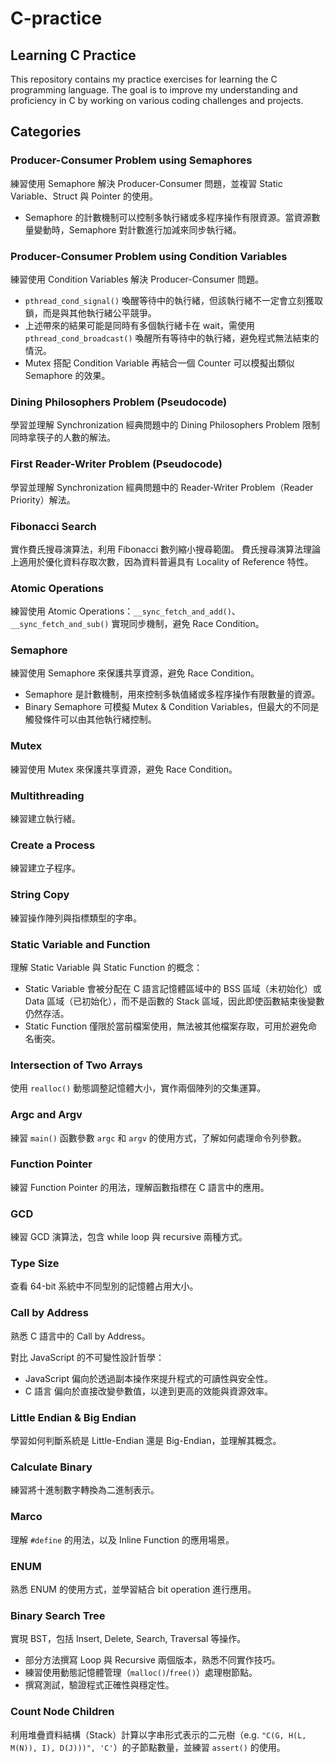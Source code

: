 # C-practice
## Learning C Practice   

This repository contains my practice exercises for learning the C programming language. The goal is to improve my understanding and proficiency in C by working on various coding challenges and projects.

## Categories
### Producer-Consumer Problem using Semaphores
練習使用 Semaphore 解決 Producer-Consumer 問題，並複習 Static Variable、Struct 與 Pointer 的使用。
- Semaphore 的計數機制可以控制多執行緒或多程序操作有限資源。當資源數量變動時，Semaphore 對計數進行加減來同步執行緒。

### Producer-Consumer Problem using Condition Variables
練習使用 Condition Variables 解決 Producer-Consumer 問題。
- `pthread_cond_signal()` 喚醒等待中的執行緒，但該執行緒不一定會立刻獲取鎖，而是與其他執行緒公平競爭。
- 上述帶來的結果可能是同時有多個執行緒卡在 wait，需使用 `pthread_cond_broadcast()` 喚醒所有等待中的執行緒，避免程式無法結束的情況。
- Mutex 搭配 Condition Variable 再結合一個 Counter 可以模擬出類似 Semaphore 的效果。

### Dining Philosophers Problem (Pseudocode)
學習並理解 Synchronization 經典問題中的 Dining Philosophers Problem 限制同時拿筷子的人數的解法。

### First Reader-Writer Problem (Pseudocode)
學習並理解 Synchronization 經典問題中的 Reader-Writer Problem（Reader Priority）解法。

### Fibonacci Search
實作費氏搜尋演算法，利用 Fibonacci 數列縮小搜尋範圍。
費氏搜尋演算法理論上適用於優化資料存取次數，因為資料普遍具有 Locality of Reference 特性。

### Atomic Operations
練習使用 Atomic Operations：`__sync_fetch_and_add()`、`__sync_fetch_and_sub()` 實現同步機制，避免 Race Condition。

### Semaphore
練習使用 Semaphore 來保護共享資源，避免 Race Condition。
- Semaphore 是計數機制，用來控制多執值緒或多程序操作有限數量的資源。
- Binary Semaphore 可模擬 Mutex & Condition Variables，但最大的不同是觸發條件可以由其他執行緒控制。

### Mutex
練習使用 Mutex 來保護共享資源，避免 Race Condition。

### Multithreading
練習建立執行緒。

### Create a Process
練習建立子程序。

### String Copy
練習操作陣列與指標類型的字串。

### Static Variable and Function
理解 Static Variable 與 Static Function 的概念：
- Static Variable 會被分配在 C 語言記憶體區域中的 BSS 區域（未初始化）或 Data 區域（已初始化），而不是函數的 Stack 區域，因此即使函數結束後變數仍然存活。
- Static Function 僅限於當前檔案使用，無法被其他檔案存取，可用於避免命名衝突。

### Intersection of Two Arrays
使用 `realloc()` 動態調整記憶體大小，實作兩個陣列的交集運算。

### Argc and Argv
練習 `main()` 函數參數 `argc` 和 `argv` 的使用方式，了解如何處理命令列參數。

### Function Pointer
練習 Function Pointer 的用法，理解函數指標在 C 語言中的應用。

### GCD
練習 GCD 演算法，包含 while loop 與 recursive 兩種方式。

### Type Size
查看 64-bit 系統中不同型別的記憶體占用大小。

### Call by Address
熟悉 C 語言中的 Call by Address。

對比 JavaScript 的不可變性設計哲學：
- JavaScript 偏向於透過副本操作來提升程式的可讀性與安全性。
- C 語言 偏向於直接改變參數值，以達到更高的效能與資源效率。

### Little Endian & Big Endian
學習如何判斷系統是 Little-Endian 還是 Big-Endian，並理解其概念。

### Calculate Binary
練習將十進制數字轉換為二進制表示。

### Marco
理解 `#define` 的用法，以及 Inline Function 的應用場景。

### ENUM
熟悉 ENUM 的使用方式，並學習結合 bit operation 進行應用。

### Binary Search Tree
實現 BST，包括 Insert, Delete, Search, Traversal 等操作。
- 部分方法撰寫 Loop 與 Recursive 兩個版本，熟悉不同實作技巧。
- 練習使用動態記憶體管理（`malloc()`/`free()`）處理樹節點。
- 撰寫測試，驗證程式正確性與穩定性。

### Count Node Children
利用堆疊資料結構（Stack）計算以字串形式表示的二元樹（e.g. `"C(G, H(L, M(N)), I), D(J)))", 'C'`）的子節點數量，並練習 `assert()` 的使用。
